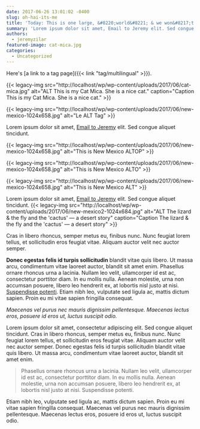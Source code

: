 ```yaml
---
date: 2017-06-26 13:01:02 -0400
slug: oh-hai-its-me
title: 'Today: This is one large, &#8220;world&#8221; & we won&#8217;t say it&#8217;s &#8216;flat&#8217;!'
summary: 'Lorem ipsum dolor sit amet, Email to Jeremy elit. Sed congue aliquet tincidunt. Lorem ipsum dolor sit amet, Email to Jeremy'
authors:
  - jeremyzilar
featured-image: cat-mica.jpg
categories:
  - Uncategorized
---
```


Here's [a link to a tag page]({{< link "tag/multilingual" >}}).

{{< legacy-img src="http://localhost/wp/wp-content/uploads/2017/06/cat-mica.jpg" alt="ALT This is my Cat Mica. She is a nice cat." caption="Caption This is my Cat Mica. She is a nice cat." >}}

{{< legacy-img src="http://localhost/wp/wp-content/uploads/2017/06/new-mexico-1024x658.jpg" alt="Le ALT Tag" >}}

Lorem ipsum dolor sit amet, [Email to Jeremy](mailto:jeremy.zilar@gsa.gov) elit. Sed congue aliquet tincidunt.

{{< legacy-img src="http://localhost/wp/wp-content/uploads/2017/06/new-mexico-1024x658.jpg" alt="This is New Mexico ALTOP" >}}

{{< legacy-img src="http://localhost/wp/wp-content/uploads/2017/06/new-mexico-1024x658.jpg" alt="This is New Mexico ALTO" >}}

{{< legacy-img src="http://localhost/wp/wp-content/uploads/2017/06/new-mexico-1024x658.jpg" alt="This is New Mexico ALT" >}}

Lorem ipsum dolor sit amet, [Email to Jeremy](mailto:jeremy.zilar@gsa.gov) elit. Sed congue aliquet tincidunt. {{< legacy-img src="http://localhost/wp/wp-content/uploads/2017/06/new-mexico2-1024x684.jpg" alt="ALT The lizard & the fly and the 'cactus' — a desert story" caption="Caption The lizard & the fly and the 'cactus' — a desert story" >}}

Cras in libero rhoncus, semper metus eu, finibus nunc. Nunc feugiat lorem tellus, et sollicitudin eros feugiat vitae. Aliquam auctor velit nec auctor semper.

**Donec egestas felis id turpis sollicitudin** blandit vitae quis libero. Ut massa arcu, condimentum vitae laoreet auctor, blandit sit amet enim. Phasellus ornare rhoncus urna a lacinia. Nullam leo velit, ullamcorper id est ac, consectetur porttitor diam. In eu mollis nulla. Aenean molestie, urna non accumsan posuere, libero leo hendrerit ex, at lobortis nisl justo at nisi. [Suspendisse potenti](#). Etiam nibh leo, vulputate sed ligula ac, mattis dictum sapien. Proin eu mi vitae sapien fringilla consequat.

_Maecenas vel purus nec mauris dignissim pellentesque. Maecenas lectus eros, posuere id eros ut, luctus suscipit odio._

Lorem ipsum dolor sit amet, consectetur adipiscing elit. Sed congue aliquet tincidunt. Cras in libero rhoncus, semper metus eu, finibus nunc. Nunc feugiat lorem tellus, et sollicitudin eros feugiat vitae. Aliquam auctor velit nec auctor semper. Donec egestas felis id turpis sollicitudin blandit vitae quis libero. Ut massa arcu, condimentum vitae laoreet auctor, blandit sit amet enim.

> Phasellus ornare rhoncus urna a lacinia. Nullam leo velit, ullamcorper id est ac, consectetur porttitor diam. In eu mollis nulla. Aenean molestie, urna non accumsan posuere, libero leo hendrerit ex, at lobortis nisl justo at nisi. Suspendisse potenti.

Etiam nibh leo, vulputate sed ligula ac, mattis dictum sapien. Proin eu mi vitae sapien fringilla consequat. Maecenas vel purus nec mauris dignissim pellentesque. Maecenas lectus eros, posuere id eros ut, luctus suscipit odio.
